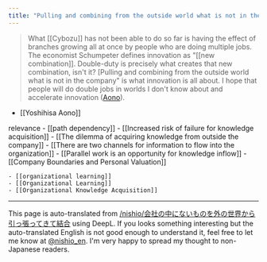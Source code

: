 ```yaml
---
title: "Pulling and combining from the outside world what is not in the company"
---
```


>  What [[Cybozu]] has not been able to do so far is having the effect of branches growing all at once by people who are doing multiple jobs. The economist Schumpeter defines innovation as "[[new combination]]. Double-duty is precisely what creates that new combination, isn't it? [Pulling and combining from the outside world what is not in the company" is what innovation is all about. I hope that people will do double jobs in worlds I don't know about and accelerate innovation ([Aono](http://mydeskteam.com/casefile/1887/)).
- [[Yoshihisa Aono]]

relevance
    - [[path dependency]]
    - [[Increased risk of failure for knowledge acquisition]]
    - [[The dilemma of acquiring knowledge from outside the company]]
    - [[There are two channels for information to flow into the organization]]
    - [[Parallel work is an opportunity for knowledge inflow]]
    - [[Company Boundaries and Personal Valuation]]

    - [[organizational learning]]
    - [[Organizational Learning]]
    - [[Organizational Knowledge Acquisition]]

---
This page is auto-translated from [/nishio/会社の中にないものを外の世界から引っ張ってきて結合](https://scrapbox.io/nishio/会社の中にないものを外の世界から引っ張ってきて結合) using DeepL. If you looks something interesting but the auto-translated English is not good enough to understand it, feel free to let me know at [@nishio_en](https://twitter.com/nishio_en). I'm very happy to spread my thought to non-Japanese readers.